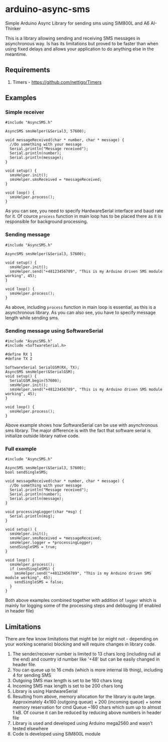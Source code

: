 
# arduino-async-sms
Simple Arduino Async Library for sending sms using SIM800L and A6 AI-Thinker

This is a library allowing sending and receiving SMS messages in asynchronous way.
Is has its limitations but proved to be faster than when using fixed delays and allows your application to do anything else in the meantime.

## Requirements
1. Timers - https://github.com/nettigo/Timers

## Examples
### Simple receiver

    #include "AsyncSMS.h"
    
    AsyncSMS smsHelper(&Serial3, 57600);
    
    void messageReceived(char * number, char * message) {
      //Do something with your message
      Serial.println("Message received");
      Serial.println(number);
      Serial.println(message);
    }
    
    void setup() {
      smsHelper.init();
      smsHelper.smsReceived = *messageReceived;
    }
    
    void loop() {
      smsHelper.process();
    }
As you can see, you need to specify HardwareSerial interface and baud rate for it.
Of cource `process` function in main loop has to be placed there as it is responsible for background processing.

### Sending message

    #include "AsyncSMS.h"
    
    AsyncSMS smsHelper(&Serial3, 57600);
    
    void setup() {
      smsHelper.init();
      smsHelper.send("+48123456789", "This is my Arduino driven SMS module working", 45);
    }
    
    void loop() {
      smsHelper.process();
    }
As above, including `process` function in main loop is essential, as this is a asynchronous library.
As you can also see, you have to specify message length while sending sms.


### Sending message using SoftwareSerial

    #include "AsyncSMS.h"
    #include <SoftwareSerial.h>

    #define RX 1
    #define TX 2

    SoftwareSerial SerialGSM(RX, TX);
    AsyncSMS smsHelper(&SerialGSM);
    void setup() {
      SerialGSM.begin(57600);
      smsHelper.init();
      smsHelper.send("+48123456789", "This is my Arduino driven SMS module working", 45);
    }

    void loop() {
      smsHelper.process();
    }
Above example shows how SoftwareSerial can be use with asynchronous sms library.
The major difference is with the fact that software serial is initialize outside library native code.

### Full example

    #include "AsyncSMS.h"
    
    AsyncSMS smsHelper(&Serial3, 57600);
    bool sendSingleSMS;
    
    void messageReceived(char * number, char * message) {
      //Do something with your message
      Serial.println("Message received");
      Serial.println(number);
      Serial.println(message);
    }
    
    void processingLogger(char *msg) {
      Serial.println(msg);
    }
    
    void setup() {
      smsHelper.init();
      smsHelper.smsReceived = *messageReceived;
      smsHelper.logger = *processingLogger;
      sendSingleSMS = true;
    }
    
    void loop() {
      smsHelper.process();
      if (sendSingleSMS) { 
        smsHelper.send("+48123456789", "This is my Arduino driven SMS module working", 45);
        sendSingleSMS = false;
      }
    }

Both above examples combined together with addition of `logger` which is mainly for logging some of the processing steps and debbuging (if enabled in header file)

## Limitations
There are few know limitations that might be (or might not - depending on your working scenario) blocking and will require changes in library code.
1. The sender/receiver number is limited to 13 chars long (including null at the end) and country id number like '+48' but can be easily changed in header file.
2. You can queue up to 16 cmds (which is more internal lib thing), including 4 for sending SMS
3. Outgoing SMS max length is set to be 160 chars long
4. Incoming SMS max length is set to be 200 chars long
5. Library is using HardwareSerial
6. Resulting from above, memory allocation for the library is quite large. Approximately 4x160 (outgoing queue) + 200 (incoming queue) + some memory reservation for cmd Queue ~160 chars which sum up to almost 1 kB. Of course it can be reduced by reducing above numbers in header file
7. Library is used and developed using Arduino mega2560 and wasn't tested elsewhere
8. Code is developed using SIM800L module
